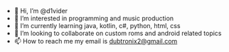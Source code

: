 - 👋 Hi, I’m @d1vider
- 👀 I’m interested in programming and music production 
- 🌱 I’m currently learning java, kotlin, c#, python, html, css 
- 💞️ I’m looking to collaborate on custom roms and android related topics
- 📫 How to reach me my email is dubtronix2@gmail.com

<!---
d1vider/d1vider is a ✨ special ✨ repository because its `README.md` (this file) appears on your GitHub profile.
You can click the Preview link to take a look at your changes.
--->
